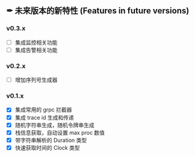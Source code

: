 ## ✒ 未来版本的新特性 (Features in future versions)

### v0.3.x

* [ ] 集成监控相关功能
* [ ] 集成告警相关功能

### v0.2.x

* [ ] 增加序列号生成器

### v0.1.x

* [x] 集成常用的 grpc 拦截器
* [x] 集成 trace id 生成和传递
* [x] 随机字符串生成，随机令牌串生成
* [x] 栈信息获取，自动设置 max proc 数值
* [x] 带字符串解析的 Duration 类型
* [x] 快速获取时间的 Clock 类型